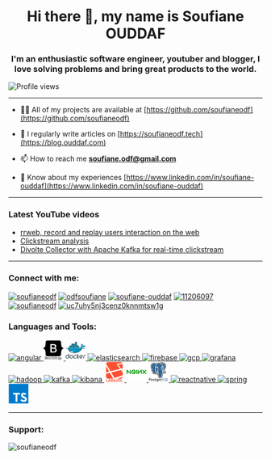 <h1 align="center">Hi there 👋, my name is Soufiane OUDDAF</h1>
<h3 align="center">I'm an enthusiastic software engineer, youtuber and blogger, I love solving problems and bring great products to the world.</h3>

![Profile views](https://gpvc.arturio.dev/soufianeodf) 

---

<!-- - 🔭 I’m currently working on [blabla](https://ourlytics.com) -->

<!-- - 🌱 I’m currently learning **blabla** -->

<!-- - 👯 I’m contributing to the the open-source community via []() -->

- 👨‍💻 All of my projects are available at [https://github.com/soufianeodf](https://github.com/soufianeodf)

- 📝 I regularly write articles on [https://soufianeodf.tech](https://blog.ouddaf.com)

<!-- - 💬 Ask me about **blabla** -->

- 📫 How to reach me **soufiane.odf@gmail.com**

- 📄 Know about my experiences [https://www.linkedin.com/in/soufiane-ouddaf](https://www.linkedin.com/in/soufiane-ouddaf)

---

### Latest YouTube videos

<!-- YOUTUBE-VIDEOS-LIST:START -->
- [rrweb, record and replay users interaction on the web](https://www.youtube.com/watch?v=ncqNWpqQGsE)
- [Clickstream analysis](https://www.youtube.com/watch?v=tvGMEkY7Ysw)
- [Divolte Collector with Apache Kafka for real-time clickstream](https://www.youtube.com/watch?v=6uha8gviL9A)
<!-- YOUTUBE-VIDEOS-LIST:END -->

---

<h3 align="left">Connect with me:</h3>
<p align="left">
<a href="https://dev.to/soufianeodf" target="blank"><img align="center" src="https://raw.githubusercontent.com/rahuldkjain/github-profile-readme-generator/master/src/images/icons/Social/devto.svg" alt="soufianeodf" height="30" width="40" /></a>
<a href="https://twitter.com/odfsoufiane" target="blank"><img align="center" src="https://raw.githubusercontent.com/rahuldkjain/github-profile-readme-generator/master/src/images/icons/Social/twitter.svg" alt="odfsoufiane" height="30" width="40" /></a>
<a href="https://linkedin.com/in/soufiane-ouddaf" target="blank"><img align="center" src="https://raw.githubusercontent.com/rahuldkjain/github-profile-readme-generator/master/src/images/icons/Social/linked-in-alt.svg" alt="soufiane-ouddaf" height="30" width="40" /></a>
<a href="https://stackoverflow.com/users/11206097" target="blank"><img align="center" src="https://raw.githubusercontent.com/rahuldkjain/github-profile-readme-generator/master/src/images/icons/Social/stack-overflow.svg" alt="11206097" height="30" width="40" /></a>
<a href="https://hashnode.com/@soufianeodf" target="blank"><img align="center" src="https://raw.githubusercontent.com/rahuldkjain/github-profile-readme-generator/master/src/images/icons/Social/hashnode.svg" alt="soufianeodf" height="30" width="40" /></a>
<a href="https://www.youtube.com/channel/UC7uhy5NJ3Cenz0kNNmtsw1g" target="blank"><img align="center" src="https://raw.githubusercontent.com/rahuldkjain/github-profile-readme-generator/master/src/images/icons/Social/youtube.svg" alt="uc7uhy5nj3cenz0knnmtsw1g" height="30" width="40" /></a>
</p>

<h3 align="left">Languages and Tools:</h3>
<p align="left"> <a href="https://angular.io" target="_blank" rel="noreferrer"> <img src="https://angular.io/assets/images/logos/angular/angular.svg" alt="angular" width="40" height="40"/> </a> <a href="https://getbootstrap.com" target="_blank" rel="noreferrer"> <img src="https://raw.githubusercontent.com/devicons/devicon/master/icons/bootstrap/bootstrap-plain-wordmark.svg" alt="bootstrap" width="40" height="40"/> </a> <a href="https://www.docker.com/" target="_blank" rel="noreferrer"> <img src="https://raw.githubusercontent.com/devicons/devicon/master/icons/docker/docker-original-wordmark.svg" alt="docker" width="40" height="40"/> </a> <a href="https://www.elastic.co" target="_blank" rel="noreferrer"> <img src="https://www.vectorlogo.zone/logos/elastic/elastic-icon.svg" alt="elasticsearch" width="40" height="40"/> </a> <a href="https://firebase.google.com/" target="_blank" rel="noreferrer"> <img src="https://www.vectorlogo.zone/logos/firebase/firebase-icon.svg" alt="firebase" width="40" height="40"/> </a> <a href="https://cloud.google.com" target="_blank" rel="noreferrer"> <img src="https://www.vectorlogo.zone/logos/google_cloud/google_cloud-icon.svg" alt="gcp" width="40" height="40"/> </a> <a href="https://grafana.com" target="_blank" rel="noreferrer"> <img src="https://www.vectorlogo.zone/logos/grafana/grafana-icon.svg" alt="grafana" width="40" height="40"/> </a> <a href="https://hadoop.apache.org/" target="_blank" rel="noreferrer"> <img src="https://www.vectorlogo.zone/logos/apache_hadoop/apache_hadoop-icon.svg" alt="hadoop" width="40" height="40"/> </a> <a href="https://kafka.apache.org/" target="_blank" rel="noreferrer"> <img src="https://www.vectorlogo.zone/logos/apache_kafka/apache_kafka-icon.svg" alt="kafka" width="40" height="40"/> </a> <a href="https://www.elastic.co/kibana" target="_blank" rel="noreferrer"> <img src="https://www.vectorlogo.zone/logos/elasticco_kibana/elasticco_kibana-icon.svg" alt="kibana" width="40" height="40"/> </a> <a href="https://laravel.com/" target="_blank" rel="noreferrer"> <img src="https://raw.githubusercontent.com/devicons/devicon/master/icons/laravel/laravel-plain-wordmark.svg" alt="laravel" width="40" height="40"/> </a> <a href="https://www.nginx.com" target="_blank" rel="noreferrer"> <img src="https://raw.githubusercontent.com/devicons/devicon/master/icons/nginx/nginx-original.svg" alt="nginx" width="40" height="40"/> </a> <a href="https://www.postgresql.org" target="_blank" rel="noreferrer"> <img src="https://raw.githubusercontent.com/devicons/devicon/master/icons/postgresql/postgresql-original-wordmark.svg" alt="postgresql" width="40" height="40"/> </a> <a href="https://reactnative.dev/" target="_blank" rel="noreferrer"> <img src="https://reactnative.dev/img/header_logo.svg" alt="reactnative" width="40" height="40"/> </a> <a href="https://spring.io/" target="_blank" rel="noreferrer"> <img src="https://www.vectorlogo.zone/logos/springio/springio-icon.svg" alt="spring" width="40" height="40"/> </a> <a href="https://www.typescriptlang.org/" target="_blank" rel="noreferrer"> <img src="https://raw.githubusercontent.com/devicons/devicon/master/icons/typescript/typescript-original.svg" alt="typescript" width="40" height="40"/> </a> </p>

---

<h3 align="left">Support:</h3>
<p><a href="https://www.buymeacoffee.com/soufianeodf"> <img align="left" src="https://cdn.buymeacoffee.com/buttons/v2/default-yellow.png" height="50" width="210" alt="soufianeodf" /></a></p><br><br>

